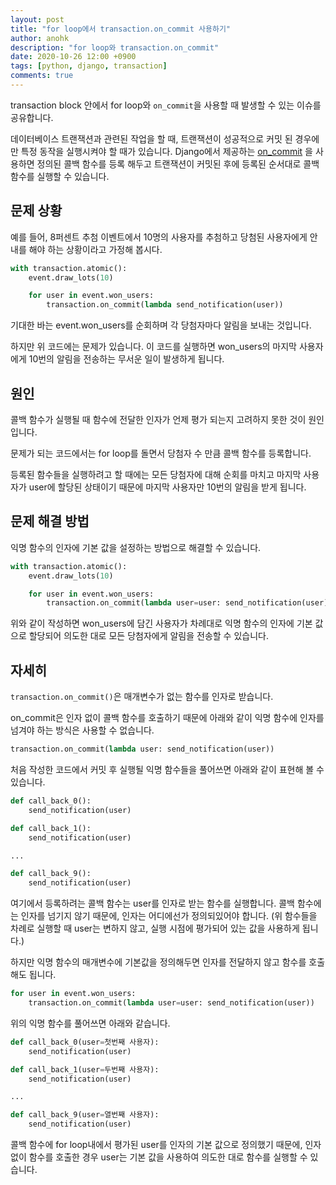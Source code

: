 ```yaml
---
layout: post
title: "for loop에서 transaction.on_commit 사용하기"
author: anohk
description: "for loop와 transaction.on_commit"
date: 2020-10-26 12:00 +0900
tags: [python, django, transaction]
comments: true
---
```


transaction block 안에서 for loop와 `on_commit`을 사용할 때 발생할 수 있는 이슈를 공유합니다.

데이터베이스 트랜잭션과 관련된 작업을 할 때, 트랜잭션이 성공적으로 커밋 된 경우에만 특정 동작을 실행시켜야 할 때가 있습니다. Django에서 제공하는 [on_commit](https://docs.djangoproject.com/en/3.1/topics/db/transactions/#django.db.transaction.on_commit) 을 사용하면 정의된 콜백 함수를 등록 해두고 트랜잭션이 커밋된 후에 등록된 순서대로 콜백 함수를 실행할 수 있습니다.


## 문제 상황

예를 들어, 8퍼센트 추첨 이벤트에서 10명의 사용자를 추첨하고 당첨된 사용자에게 안내를 해야 하는 상황이라고 가정해 봅시다.

```python
with transaction.atomic():
    event.draw_lots(10) 

    for user in event.won_users:
        transaction.on_commit(lambda send_notification(user))
```

기대한 바는 event.won_users를 순회하며 각 당첨자마다 알림을 보내는 것입니다.

하지만 위 코드에는 문제가 있습니다. 이 코드를 실행하면 won_users의 마지막 사용자에게 10번의 알림을 전송하는 무서운 일이 발생하게 됩니다.


## 원인

콜백 함수가 실행될 때 함수에 전달한 인자가 언제 평가 되는지 고려하지 못한 것이 원인입니다.

문제가 되는 코드에서는 for loop를 돌면서 당첨자 수 만큼 콜백 함수를 등록합니다.

등록된 함수들을 실행하려고 할 때에는 모든 당첨자에 대해 순회를 마치고 마지막 사용자가 user에 할당된 상태이기 때문에 마지막 사용자만 10번의 알림을 받게 됩니다.


## 문제 해결 방법

익명 함수의 인자에 기본 값을 설정하는 방법으로 해결할 수 있습니다.

```python
with transaction.atomic():
    event.draw_lots(10)

    for user in event.won_users:
        transaction.on_commit(lambda user=user: send_notification(user))
```

위와 같이 작성하면 won_users에 담긴 사용자가 차례대로 익명 함수의 인자에 기본 값으로 할당되어 의도한 대로 모든 당첨자에게 알림을 전송할 수 있습니다.


## 자세히

`transaction.on_commit()`은 매개변수가 없는 함수를 인자로 받습니다.

on_commit은 인자 없이 콜백 함수를 호출하기 때문에 아래와 같이 익명 함수에 인자를 넘겨야 하는 방식은 사용할 수 없습니다.

```python
transaction.on_commit(lambda user: send_notification(user))
```

처음 작성한 코드에서 커밋 후 실행될 익명 함수들을 풀어쓰면 아래와 같이 표현해 볼 수 있습니다.

```python
def call_back_0():
    send_notification(user)

def call_back_1():
    send_notification(user)

...

def call_back_9():
    send_notification(user)
```

여기에서 등록하려는 콜백 함수는 user를 인자로 받는 함수를 실행합니다. 콜백 함수에는 인자를 넘기지 않기 때문에, 인자는 어디에선가 정의되있어야 합니다. (위 함수들을 차례로 실행할 때 user는 변하지 않고, 실행 시점에 평가되어 있는 값을 사용하게 됩니다.)

하지만 익명 함수의 매개변수에 기본값을 정의해두면 인자를 전달하지 않고 함수를 호출해도 됩니다.

```python
for user in event.won_users:
    transaction.on_commit(lambda user=user: send_notification(user))
```

위의 익명 함수를 풀어쓰면 아래와 같습니다.

```python
def call_back_0(user=첫번째 사용자):
    send_notification(user)

def call_back_1(user=두번째 사용자):
    send_notification(user)

...

def call_back_9(user=열번째 사용자):
    send_notification(user)
```

콜백 함수에 for loop내에서 평가된 user를 인자의 기본 값으로 정의했기 때문에, 인자 없이 함수를 호출한 경우 user는 기본 값을 사용하여 의도한 대로 함수를 실행할 수 있습니다.
